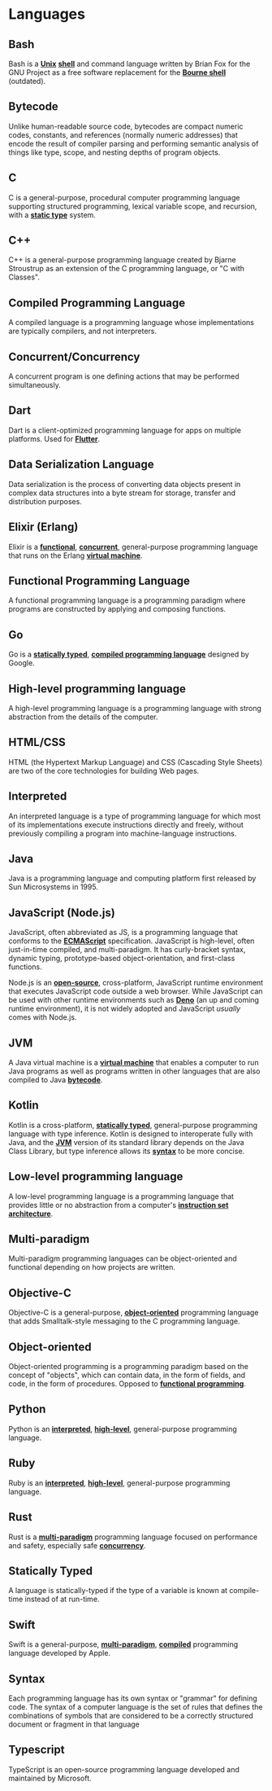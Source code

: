 # Languages

## Bash

Bash is a **[Unix](https://github.com/non-binary/glossary/blob/main/os.md#unix)** **[shell](https://github.com/non-binary/glossary/blob/main/os.md#shell)** and command language written by Brian Fox for the GNU Project as a free software replacement for the **[Bourne shell](https://en.wikipedia.org/wiki/Bourne_shell)** (outdated).

## Bytecode

Unlike human-readable source code, bytecodes are compact numeric codes, constants, and references (normally numeric addresses) that encode the result of compiler parsing and performing semantic analysis of things like type, scope, and nesting depths of program objects.

## C

C is a general-purpose, procedural computer programming language supporting structured programming, lexical variable scope, and recursion, with a **[static type](https://github.com/non-binary/glossary/blob/main/languages.md#statically-typed)** system.

## C++

C++ is a general-purpose programming language created by Bjarne Stroustrup as an extension of the C programming language, or "C with Classes".

## Compiled Programming Language

A compiled language is a programming language whose implementations are typically compilers, and not interpreters.

## Concurrent/Concurrency

A concurrent program is one defining actions that may be performed simultaneously.

## Dart

Dart is a client-optimized programming language for apps on multiple platforms. Used for **[Flutter](https://github.com/non-binary/glossary/blob/main/frameworks.md#flutter)**.

## Data Serialization Language

Data serialization is the process of converting data objects present in complex data structures into a byte stream for storage, transfer and distribution purposes.

## Elixir (Erlang)

Elixir is a **[functional](https://github.com/non-binary/glossary/blob/main/languages.md#functional-programming-language)**, **[concurrent](https://github.com/non-binary/glossary/blob/main/languages.md#concurrentconcurrency)**, general-purpose programming language that runs on the Erlang **[virtual machine](https://github.com/non-binary/glossary/blob/main/os.md#virtual-machine)**.

## Functional Programming Language

A functional programming language is a programming paradigm where programs are constructed by applying and composing functions.

## Go

Go is a **[statically typed](https://github.com/non-binary/glossary/blob/main/languages.md#statically-typed)**, **[compiled programming language](https://github.com/non-binary/glossary/blob/main/languages.md#compiled-programming-language)** designed by Google.

## High-level programming language

A high-level programming language is a programming language with strong abstraction from the details of the computer.

## HTML/CSS

HTML (the Hypertext Markup Language) and CSS (Cascading Style Sheets) are two of the core technologies for building Web pages.

## Interpreted

An interpreted language is a type of programming language for which most of its implementations execute instructions directly and freely, without previously compiling a program into machine-language instructions.

## Java

Java is a programming language and computing platform first released by Sun Microsystems in 1995.

## JavaScript (Node.js)

JavaScript, often abbreviated as JS, is a programming language that conforms to the **[ECMAScript](https://en.wikipedia.org/wiki/ECMAScript)** specification. JavaScript is high-level, often just-in-time compiled, and multi-paradigm. It has curly-bracket syntax, dynamic typing, prototype-based object-orientation, and first-class functions.

Node.js is an **[open-source](https://github.com/non-binary/glossary/blob/main/misc.md#open-source)**, cross-platform, JavaScript runtime environment that executes JavaScript code outside a web browser. While JavaScript can be used with other runtime environments such as **[Deno](https://deno.land/)** (an up and coming runtime environment), it is not widely adopted and JavaScript *usually* comes with Node.js.

## JVM

A Java virtual machine is a **[virtual machine](https://github.com/non-binary/glossary/blob/main/os.md#virtual-machine)** that enables a computer to run Java programs as well as programs written in other languages that are also compiled to Java **[bytecode](https://github.com/non-binary/glossary/blob/main/languages.md#bytecode)**.

## Kotlin

Kotlin is a cross-platform, **[statically typed](https://github.com/non-binary/glossary/blob/main/languages.md#statically-typed)**, general-purpose programming language with type inference. Kotlin is designed to interoperate fully with Java, and the **[JVM](https://github.com/non-binary/glossary/blob/main/languages.md#jvm)** version of its standard library depends on the Java Class Library, but type inference allows its **[syntax](https://github.com/non-binary/glossary/blob/main/languages.md#syntax)** to be more concise.

## Low-level programming language

A low-level programming language is a programming language that provides little or no abstraction from a computer's **[instruction set](https://github.com/non-binary/glossary/blob/main/hardware.md#instruction-set)** **[architecture](https://github.com/non-binary/glossary/blob/main/hardware.md#architecture)**.

## Multi-paradigm

Multi-paradigm programming languages can be object-oriented and functional depending on how projects are written.

## Objective-C

Objective-C is a general-purpose, **[object-oriented](https://github.com/non-binary/glossary/blob/main/languages.md#object-oriented)** programming language that adds Smalltalk-style messaging to the C programming language.

## Object-oriented

Object-oriented programming is a programming paradigm based on the concept of "objects", which can contain data, in the form of fields, and code, in the form of procedures. Opposed to **[functional programming](https://github.com/non-binary/glossary/blob/main/languages.md#functional-programming-language)**.

## Python

Python is an **[interpreted](https://github.com/non-binary/glossary/blob/main/languages.md#interpreted)**, **[high-level](https://github.com/non-binary/glossary/blob/main/languages.md#high-level-programming-language)**, general-purpose programming language.

## Ruby

Ruby is an **[interpreted](https://github.com/non-binary/glossary/blob/main/languages.md#interpreted)**, **[high-level](https://github.com/non-binary/glossary/blob/main/languages.md#high-level-programming-language)**, general-purpose programming language.

## Rust

Rust is a **[multi-paradigm](https://github.com/non-binary/glossary/blob/main/languages.md#multi-paradigm)** programming language focused on performance and safety, especially safe **[concurrency](https://github.com/non-binary/glossary/blob/main/languages.md#concurrentconcurrency)**.

## Statically Typed

A language is statically-typed if the type of a variable is known at compile-time instead of at run-time.

## Swift

Swift is a general-purpose, **[multi-paradigm](https://github.com/non-binary/glossary/blob/main/languages.md#multi-paradigm)**, **[compiled](https://github.com/non-binary/glossary/blob/main/languages.md#compiled-programming-language)** programming language developed by Apple.

## Syntax

Each programming language has its own syntax or "grammar" for defining code. The syntax of a computer language is the set of rules that defines the combinations of symbols that are considered to be a correctly structured document or fragment in that language

## Typescript

TypeScript is an open-source programming language developed and maintained by Microsoft. 
